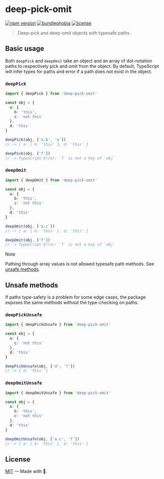 # deep-pick-omit

[![npm version][version-src]][version-href]
[![bundlephobia][bundle-src]][bundle-href]
[![license][license-src]][license-href]

> Deep-pick and deep-omit objects with typesafe paths.

## Basic usage

Both `deepPick` and `deepOmit` take an object and an array of dot-notation paths to respectively pick and omit from the object. By default, TypeScript will infer types for paths and error if a path does not exist in the object.

### `deepPick`

```typescript
import { deepPick } from 'deep-pick-omit'

const obj = {
  a: {
    b: 'this',
    c: 'not this'
  },
  d: 'this'
}

deepPick(obj, ['a.b', 'e'])
// -> { a: { b: 'this' }, d: 'this' }

deepPick(obj, ['f'])
// -> TypeScript Error: `f` is not a key of `obj`
```

### `deepOmit`

```typescript
import { deepOmit } from 'deep-pick-omit'

const obj = {
  a: {
    b: 'this',
    c: 'not this'
  },
  d: 'this'
}

deepOmit(obj, ['a.c'])
// -> { a: { b: 'this' }, d: 'this' }

deepOmit(obj, ['f'])
// -> TypeScript Error: `f` is not a key of `obj`
```

> [!NOTE]
> Pathing through array values is not allowed typesafe path methods. See [unsafe methods](#unsafe-methods).

## Unsafe methods

If paths type-safety is a problem for some edge cases, the package exposes the same methods without the type-checking on paths.

### `deepPickUnsafe`

```typescript
import { deepPickUnsafe } from 'deep-pick-omit'

const obj = {
  a: {
    c: 'not this'
  },
  d: 'this'
}

deepPickUnsafe(obj, ['d', 'f'])
// -> { d: 'this' }
```

### `deepOmitUnsafe`

```typescript
import { deepOmitUnsafe } from 'deep-pick-omit'

const obj = {
  a: {
    b: 'this',
    c: 'not this'
  },
  d: 'this'
}

deepOmitUnsafe(obj, ['a.c', 'f'])
// -> { a: { b: 'this' }, d: 'this' }
```

## License

[MIT](./LICENSE) — Made with 💖.

<!-- Badges -->

[version-src]: https://img.shields.io/npm/v/deep-pick-omit?style=flat-square&labelColor=313244&color=f38ba8
[version-href]: https://npmjs.com/package/deep-pick-omit
[bundle-src]: https://img.shields.io/bundlephobia/minzip/deep-pick-omit?style=flat-square&labelColor=313244&color=f38ba8
[bundle-href]: https://bundlephobia.com/result?p=deep-pick-omit
[license-src]: https://img.shields.io/github/license/prazdevs/deep-pick-omit?style=flat-square&labelColor=313244&color=f38ba8
[license-href]: https://github.com/prazdevs/deep-pick-omit/blob/main/LICENSE
